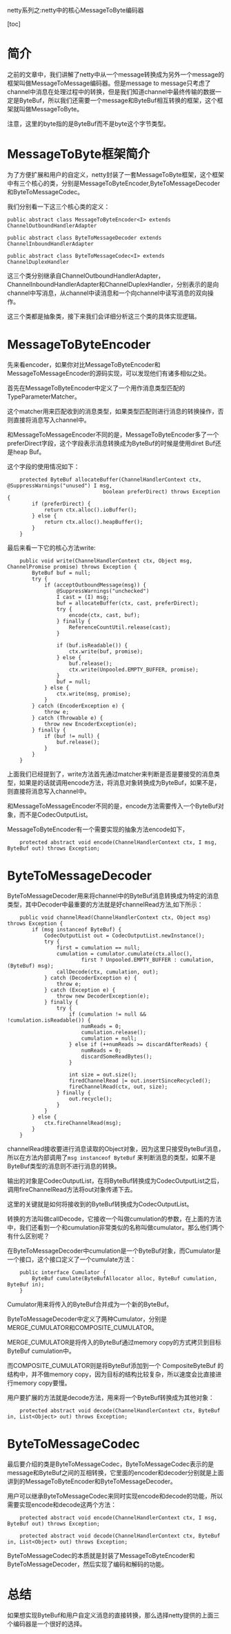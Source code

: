 netty系列之:netty中的核心MessageToByte编码器

[toc]

# 简介

之前的文章中，我们讲解了netty中从一个message转换成为另外一个message的框架叫做MessageToMessage编码器。但是message to message只考虑了channel中消息在处理过程中的转换，但是我们知道channel中最终传输的数据一定是ByteBuf，所以我们还需要一个message和ByteBuf相互转换的框架，这个框架就叫做MessageToByte。

注意，这里的byte指的是ByteBuf而不是byte这个字节类型。

# MessageToByte框架简介

为了方便扩展和用户的自定义，netty封装了一套MessageToByte框架，这个框架中有三个核心的类，分别是MessageToByteEncoder,ByteToMessageDecoder和ByteToMessageCodec。

我们分别看一下这三个核心类的定义：

```
public abstract class MessageToByteEncoder<I> extends ChannelOutboundHandlerAdapter
```

```
public abstract class ByteToMessageDecoder extends ChannelInboundHandlerAdapter 
```

```
public abstract class ByteToMessageCodec<I> extends ChannelDuplexHandler 
```

这三个类分别继承自ChannelOutboundHandlerAdapter，ChannelInboundHandlerAdapter和ChannelDuplexHandler，分别表示的是向channel中写消息，从channel中读消息和一个向channel中读写消息的双向操作。

这三个类都是抽象类，接下来我们会详细分析这三个类的具体实现逻辑。

# MessageToByteEncoder

先来看encoder，如果你对比MessageToByteEncoder和MessageToMessageEncoder的源码实现，可以发现他们有诸多相似之处。

首先在MessageToByteEncoder中定义了一个用作消息类型匹配的TypeParameterMatcher。

这个matcher用来匹配收到的消息类型，如果类型匹配则进行消息的转换操作，否则直接将消息写入channel中。

和MessageToMessageEncoder不同的是，MessageToByteEncoder多了一个preferDirect字段，这个字段表示消息转换成为ByteBuf的时候是使用diret Buf还是heap Buf。

这个字段的使用情况如下：

```
    protected ByteBuf allocateBuffer(ChannelHandlerContext ctx, @SuppressWarnings("unused") I msg,
                               boolean preferDirect) throws Exception {
        if (preferDirect) {
            return ctx.alloc().ioBuffer();
        } else {
            return ctx.alloc().heapBuffer();
        }
    }
```

最后来看一下它的核心方法write:

```
    public void write(ChannelHandlerContext ctx, Object msg, ChannelPromise promise) throws Exception {
        ByteBuf buf = null;
        try {
            if (acceptOutboundMessage(msg)) {
                @SuppressWarnings("unchecked")
                I cast = (I) msg;
                buf = allocateBuffer(ctx, cast, preferDirect);
                try {
                    encode(ctx, cast, buf);
                } finally {
                    ReferenceCountUtil.release(cast);
                }

                if (buf.isReadable()) {
                    ctx.write(buf, promise);
                } else {
                    buf.release();
                    ctx.write(Unpooled.EMPTY_BUFFER, promise);
                }
                buf = null;
            } else {
                ctx.write(msg, promise);
            }
        } catch (EncoderException e) {
            throw e;
        } catch (Throwable e) {
            throw new EncoderException(e);
        } finally {
            if (buf != null) {
                buf.release();
            }
        }
    }
```

上面我们已经提到了，write方法首先通过matcher来判断是否是要接受的消息类型，如果是的话就调用encode方法，将消息对象转换成为ByteBuf，如果不是，则直接将消息写入channel中。

和MessageToMessageEncoder不同的是，encode方法需要传入一个ByteBuf对象，而不是CodecOutputList。

MessageToByteEncoder有一个需要实现的抽象方法encode如下，

```
    protected abstract void encode(ChannelHandlerContext ctx, I msg, ByteBuf out) throws Exception;
```

# ByteToMessageDecoder

ByteToMessageDecoder用来将channel中的ByteBuf消息转换成为特定的消息类型，其中Decoder中最重要的方法就是好channelRead方法,如下所示：

```
    public void channelRead(ChannelHandlerContext ctx, Object msg) throws Exception {
        if (msg instanceof ByteBuf) {
            CodecOutputList out = CodecOutputList.newInstance();
            try {
                first = cumulation == null;
                cumulation = cumulator.cumulate(ctx.alloc(),
                        first ? Unpooled.EMPTY_BUFFER : cumulation, (ByteBuf) msg);
                callDecode(ctx, cumulation, out);
            } catch (DecoderException e) {
                throw e;
            } catch (Exception e) {
                throw new DecoderException(e);
            } finally {
                try {
                    if (cumulation != null && !cumulation.isReadable()) {
                        numReads = 0;
                        cumulation.release();
                        cumulation = null;
                    } else if (++numReads >= discardAfterReads) {
                        numReads = 0;
                        discardSomeReadBytes();
                    }

                    int size = out.size();
                    firedChannelRead |= out.insertSinceRecycled();
                    fireChannelRead(ctx, out, size);
                } finally {
                    out.recycle();
                }
            }
        } else {
            ctx.fireChannelRead(msg);
        }
    }
```

channelRead接收要进行消息读取的Object对象，因为这里只接受ByteBuf消息，所以在方法内部调用了`msg instanceof ByteBuf` 来判断消息的类型，如果不是ByteBuf类型的消息则不进行消息的转换。

输出的对象是CodecOutputList，在将ByteBuf转换成为CodecOutputList之后，调用fireChannelRead方法将out对象传递下去。

这里的关键就是如何将接收到的ByteBuf转换成为CodecOutputList。

转换的方法叫做callDecode，它接收一个叫做cumulation的参数，在上面的方法中，我们还看到一个和cumulation非常类似的名称叫做cumulator。那么他们两个有什么区别呢？

在ByteToMessageDecoder中cumulation是一个ByteBuf对象，而Cumulator是一个接口，这个接口定义了一个cumulate方法：

```
    public interface Cumulator {
        ByteBuf cumulate(ByteBufAllocator alloc, ByteBuf cumulation, ByteBuf in);
    }
```

Cumulator用来将传入的ByteBuf合并成为一个新的ByteBuf。

ByteToMessageDecoder中定义了两种Cumulator，分别是MERGE_CUMULATOR和COMPOSITE_CUMULATOR。

MERGE_CUMULATOR是将传入的ByteBuf通过memory copy的方式拷贝到目标ByteBuf cumulation中。

而COMPOSITE_CUMULATOR则是将ByteBuf添加到一个 CompositeByteBuf 的结构中，并不做memory copy，因为目标的结构比较复杂，所以速度会比直接进行memory copy要慢。

用户要扩展的方法就是decode方法，用来将一个ByteBuf转换成为其他对象：

```
    protected abstract void decode(ChannelHandlerContext ctx, ByteBuf in, List<Object> out) throws Exception;
```

# ByteToMessageCodec

最后要介绍的类是ByteToMessageCodec，ByteToMessageCodec表示的是message和ByteBuf之间的互相转换，它里面的encoder和decoder分别就是上面讲到的MessageToByteEncoder和ByteToMessageDecoder。

用户可以继承ByteToMessageCodec来同时实现encode和decode的功能，所以需要实现encode和decode这两个方法：

```
    protected abstract void encode(ChannelHandlerContext ctx, I msg, ByteBuf out) throws Exception;

    protected abstract void decode(ChannelHandlerContext ctx, ByteBuf in, List<Object> out) throws Exception;
```

ByteToMessageCodec的本质就是封装了MessageToByteEncoder和ByteToMessageDecoder，然后实现了编码和解码的功能。

# 总结

如果想实现ByteBuf和用户自定义消息的直接转换，那么选择netty提供的上面三个编码器是一个很好的选择。
















